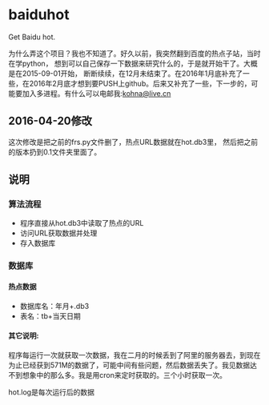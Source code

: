 # baiduhot
Get Baidu hot.

为什么弄这个项目？我也不知道了。好久以前，我突然翻到百度的热点子站，当时在学python，
想到可以自己保存一下数据来研究什么的，于是就开始干了。大概是在2015-09-01开始，
断断续续，在12月未结束了。在2016年1月底补充了一些，在2016年2月底才想到要PUSH上github。后来又补充了一些，下一步的，可能要加入多进程。有什么可以电邮我:kohna@live.cn

## 2016-04-20修改

这次修改是把之前的frs.py文件删了，热点URL数据就在hot.db3里，
然后把之前的版本扔到0.1文件夹里面了。

## 说明
### 算法流程
* 程序直接从hot.db3中读取了热点的URL
* 访问URL获取数据并处理
* 存入数据库
### 数据库
#### 热点数据
* 数据库名：年月+.db3
* 表名：tb+当天日期
#### 其它说明:
程序每运行一次就获取一次数据，我在二月的时候丢到了阿里的服务器去，到现在为止已经获到571M的数据了，可能中间有些问题，然后数据丢失了。我见数据达不到想象中的那么多。我是用cron来定时获取的。三个小时获取一次。

hot.log是每次运行后的数据